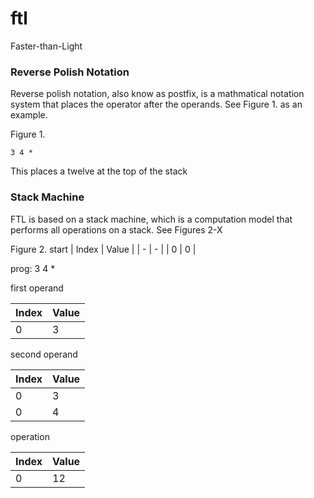 # ftl
Faster-than-Light

### Reverse Polish Notation
Reverse polish notation, also know as postfix, is a mathmatical notation system that places the operator after the operands. See Figure 1. as an example.

Figure 1.
```
3 4 *
```
This places a twelve at the top of the stack

### Stack Machine
FTL is based on a stack machine, which is a computation model that performs all operations on a stack. See Figures 2-X

Figure 2.
start
| Index | Value |
| - | - |
| 0 | 0 |

prog: 3 4 *

first operand

| Index | Value |
| - | - |
| 0 | 3 |

second operand

| Index | Value |
| - | - |
| 0 | 3 |
| 0 | 4 |

operation

| Index | Value |
| - | - |
| 0 | 12 |
